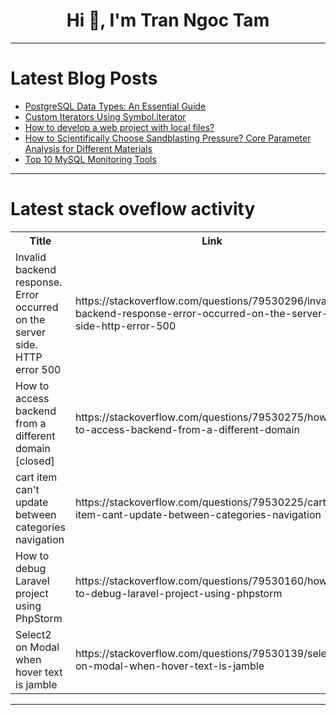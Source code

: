 <h1 align="center">Hi 👋, I'm Tran Ngoc Tam</h1>

---

# Latest Blog Posts 
<!-- BLOG-POST-LIST:START -->
- [PostgreSQL Data Types: An Essential Guide](https://dev.to/dbvismarketing/postgresql-data-types-an-essential-guide-2clm)
- [Custom Iterators Using Symbol.iterator](https://dev.to/omriluz1/custom-iterators-using-symboliterator-7cn)
- [How to develop a web project with local files?](https://dev.to/muhyilmaz/how-to-develop-a-web-project-with-local-files-197n)
- [How to Scientifically Choose Sandblasting Pressure? Core Parameter Analysis for Different Materials](https://dev.to/js-henglihong/how-to-scientifically-choose-sandblasting-pressure-core-parameter-analysis-for-different-materials-cng)
- [Top 10 MySQL Monitoring Tools](https://dev.to/drupaladmin/top-10-mysql-monitoring-tools-gaa)
<!-- BLOG-POST-LIST:END -->

---

# Latest stack oveflow activity
<table>
  <tr><th>Title</th><th>Link</th></tr>
  <!-- STACKOVERFLOW:START --><tr><td>Invalid backend response. Error occurred on the server side. HTTP error 500</td><td>https://stackoverflow.com/questions/79530296/invalid-backend-response-error-occurred-on-the-server-side-http-error-500</td></tr><tr><td>How to access backend from a different domain [closed]</td><td>https://stackoverflow.com/questions/79530275/how-to-access-backend-from-a-different-domain</td></tr><tr><td>cart item can&#39;t update between categories navigation</td><td>https://stackoverflow.com/questions/79530225/cart-item-cant-update-between-categories-navigation</td></tr><tr><td>How to debug Laravel project using PhpStorm</td><td>https://stackoverflow.com/questions/79530160/how-to-debug-laravel-project-using-phpstorm</td></tr><tr><td>Select2 on Modal when hover text is jamble</td><td>https://stackoverflow.com/questions/79530139/select2-on-modal-when-hover-text-is-jamble</td></tr><!-- STACKOVERFLOW:END -->
</table>

---


